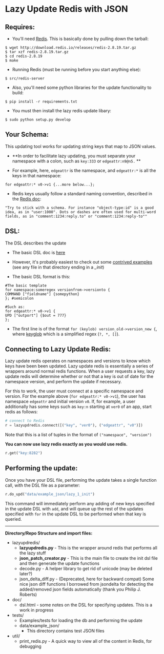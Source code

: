 # **Lazy Update Redis with JSON**

## Requires:

- You'll need <a href ="http://redis.io/download">Redis</a>.  This is basically done by pulling down the tarball:
```
$ wget http://download.redis.io/releases/redis-2.8.19.tar.gz
$ tar xzf redis-2.8.19.tar.gz
$ cd redis-2.8.19
$ make
```
- Running Redis (must be running before you start anything else):
```
$ src/redis-server
```
 
- Also, you'll need some python libraries for the update functionality to build: 
```
$ pip install -r requirements.txt
```

- You must then install the lazy redis update libary:
```
$ sudo python setup.py develop
```

## Your Schema:
This updating tool works for updating string keys that map to JSON values. 

-   **In order to facilitate lazy updating, you must separate your namespace with a colon, such as ```key:333``` or ```edgeattr:n9@n5.``` ** 
  
-   For example, here, ```edgeattr``` is the namespace, and ```edgeattr:*``` is all the keys in that namespace:
```
for edgeattr:* v0->v1 {...more below...};
```

- Redis keys usually follow a standard naming convention, described in the <a href = "http://redis.io/topics/data-types-intro"> Redis doc</a>:

 ```
"Try to stick with a schema. For instance "object-type:id" is a good idea, as in "user:1000". Dots or dashes are often used for multi-word fields, as in "comment:1234:reply.to" or "comment:1234:reply-to""
```

## DSL:
The DSL describes the update

- The basic DSL doc is <a href ="doc">here</a>

- However, it's probably easiest to check out some <a href="tests/data/example_json">contrived examples</a> (see any file in that directory ending in a *_init*)

- The basic DSL format is this:
```
#The basic template
for namespace:someregex versionfrom->versionto {
COMMAND ["fieldname"] {somepython}
}; #semicolon
```
```
#Such as:
for edgeattr:* v0->v1 {
UPD ["outport"] {$out = 777}
};
```

- The first line is of the format ```for (keylob) version_old->version_new {```, where  <a href ="http://redis.io/commands/KEYS"> keyglob</a> which is a simplified regex (```?, *, []```).

## Connecting to Lazy Update Redis:
Lazy update redis operates on namespaces and versions to know which keys have been been updated.  Lazy update redis is essentially a series of wrappers around normal redis functions.  When a user requests a key, lazy update redis will determine whether or not that a key is out of date for the namespace version, and perform the update if necessary.

For this to work, the user must connect at a specific namespace and version.  For the example above (```for edgeattr:* v0->v1```), the user has namespace ```edgeattr``` and initial version ```v0```. If, for example, a user additionally has some keys such as ```key:n``` starting at ```ver0``` of an app, start redis as follows:

```python
# connect to Redis
r = lazyupdredis.connect([("key", "ver0"), ("edgeattr", "v0")])
```
Note that this is a list of tuples in the format of ```("namespace", "version")```

**You can now use lazy redis exactly as you would use redis.**

```python
r.get("key:8282")
```


## Performing the update:

Once you have your DSL file, performing the update takes a single function call, with the DSL file as a parameter:
```python
r.do_upd("data/example_json/lazy_1_init")
```

This command will immediately perform any adding of new keys specified in the update DSL with ```add```, and will queue up the rest of the updates specified with ```for``` in the update DSL to be performed when that key is queried.

----
**Directory/Repo Structure and import files:**
   
- lazyupdredis/
   * **lazyupdredis.py** - This is the wrapper around redis that performs all the lazy stuff
   * **json_patch_creator.py** - This is the main file to create the init dsl file and then generate the update functions
   * decode.py  - A helper library to get rid of unicode (may be deleted later?)
   * json_delta_diff.py  - (Deprecated, here for backward compat) Some nice json diff functions I borrowed from jsondelta for detecting the added/removed json fields automatically (thank you Philip J. Roberts)
- doc/
   * dsl.html - some notes on the DSL for specifying updates.  This is a work in progress
- tests/
   * Examples/tests for loading the db and performing the update
   * data/example_json/
      + This directory contains test JSON files
- util/
   * print_redis.py - A quick way to view all of the content in Redis, for debugging











